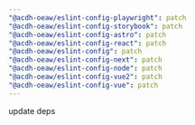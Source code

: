 ```yaml
---
"@acdh-oeaw/eslint-config-playwright": patch
"@acdh-oeaw/eslint-config-storybook": patch
"@acdh-oeaw/eslint-config-astro": patch
"@acdh-oeaw/eslint-config-react": patch
"@acdh-oeaw/eslint-config": patch
"@acdh-oeaw/eslint-config-next": patch
"@acdh-oeaw/eslint-config-node": patch
"@acdh-oeaw/eslint-config-vue2": patch
"@acdh-oeaw/eslint-config-vue": patch
---
```


update deps
